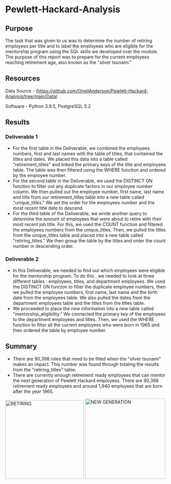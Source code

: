 # Pewlett-Hackard-Analysis

## Purpose
The task that was given to us was to determine the number of retiring employees per title and to label the employees who are eligible for the mentorship program using the SQL skills we developed over the module. The purpose of this report was to prepare for the current employees reaching retirement age, also known as the "silver tsunami."

## Resources
Data Source - (https://github.com/OneilAnderson/Pewlett-Hackard-Analysis/tree/main/Data)

Software - Python 3.9.5, PostgreSQL 5.2


## Results
### Deliverable 1
- For the first table in the Deliverable, we combined the employees numbers, first and last names with the table of titles, that contained the titles and dates. We placed this data into a table called "retirement_titles" and linked the primary keys of the title  and employees table. The table was then filtered using the WHERE function and ordered by the employee number. 
- For the second table in the Deliverable, we used the DISTINCT ON function to filter out any duplicate factors in our employee number column. We then pulled out the employee number, first name, last name and title from our retirement_titles table into a new table called "unique_titles." We set the order for the employees number and the most recent title date to descend.
- For the third table of the Deliverable, we wrote another query to determine the amount of employees that were about to retire with their most recent job title. For this, we used the COUNT function and filtered the employees numbers from the unique_titles. Then, we pulled the titles from the unique_titles table and placed into a new table called "retiring_titles." We then group the table by the titles and order the count number in descending order.

### Deliverable 2
- In this Deliverable, we needed to find out which employees were eligible for the mentorship program. To do this , we needed to look at three different tables : employees, titles, and department employees. We used the DISTINCT ON functon to filter the duplicate employee numbers, then we pulled the employee numbers, first name, last name and the birth date from the employees table. We also pulled the dates from the department employees table and the titles from the titles table.
- We proceeded to place the new information into a new table called "mentorship_eligibility." We connected the primary key of the employees to the department employees and titles. Then, we used the WHERE function to filter all the current employees who were born in 1965 and then ordered the table by employee number.

## Summary
- There are 90,398 roles that need to be filled when the "silver tsunami" makes an impact. This number was found through totaling the results from the "retiring_titles" table.
- There are currently enough retirement ready employees that can mentor the next generation of Pewlett Hackard employees. There are 90,398 retirement ready employees and around 1,940 employees that are born after the year 1965.

<img width="246" alt="RETIRING" src="https://user-images.githubusercontent.com/85713532/127552918-de44ff67-717d-4526-876a-57c3774704cc.png">
<img width="251" alt="NEW GENERATION" src="https://user-images.githubusercontent.com/85713532/127552921-d7d69261-7848-41e2-b655-f303ee35d059.png">

